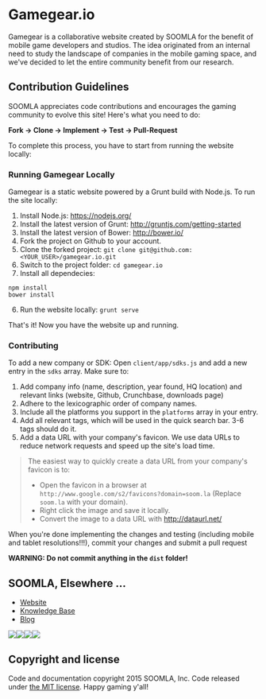 # Gamegear.io

Gamegear is a collaborative website created by SOOMLA for the benefit of mobile game developers and studios.  The idea originated from an internal need to study the landscape of companies in the mobile gaming space, and we've decided to let the entire community benefit from our research.

##

## Contribution Guidelines

SOOMLA appreciates code contributions and encourages the gaming community to evolve this site! Here's what you need to do:

**Fork -> Clone -> Implement -> Test -> Pull-Request**

To complete this process, you have to start from running the website locally:

### Running Gamegear Locally

Gamegear is a static website powered by a Grunt build with Node.js.  To run the site locally:

1. Install Node.js: https://nodejs.org/
2. Install the latest version of Grunt: http://gruntjs.com/getting-started
3. Install the latest version of Bower: http://bower.io/
4. Fork the project on Github to your account.
5. Clone the forked project: `git clone git@github.com:<YOUR_USER>/gamegear.io.git`
6. Switch to the project folder: `cd gamegear.io`
7. Install all dependecies:

  ```
  npm install
  bower install
  ```

6. Run the website locally: `grunt serve`

That's it! Now you have the website up and running.

### Contributing

To add a new company or SDK:
Open `client/app/sdks.js` and add a new entry in the `sdks` array.  Make sure to:

1. Add company info (name, description, year found, HQ location) and relevant links (website, Github, Crunchbase, downloads page)
2. Adhere to the lexicographic order of company names.
3. Include all the platforms you support in the `platforms` array in your entry.
4. Add all relevant tags, which will be used in the quick search bar. 3-6 tags should do it.
5. Add a data URL with your company's favicon.  We use data URLs to reduce network requests and speed up the site's load time.

> The easiest way to quickly create a data URL from your company's favicon is to:
>
> * Open the favicon in a browser at `http://www.google.com/s2/favicons?domain=soom.la` (Replace `soom.la` with your domain).
> * Right click the image and save it locally.
> * Convert the image to a data URL with http://dataurl.net/

When you're done implementing the changes and testing (including mobile and tablet resolutions!!!), commit your changes and submit a pull request

**WARNING: Do not commit anything in the `dist` folder!**


## SOOMLA, Elsewhere ...

+ [Website](http://soom.la/)
+ [Knowledge Base](http://know.soom.la/)
+ [Blog](http://blog.soom.la/)


<a href="https://www.facebook.com/pages/The-SOOMLA-Project/389643294427376"><img src="http://know.soom.la/img/tutorial_img/social/Facebook.png"></a><a href="https://twitter.com/Soomla"><img src="http://know.soom.la/img/tutorial_img/social/Twitter.png"></a><a href="https://plus.google.com/+SoomLa/posts"><img src="http://know.soom.la/img/tutorial_img/social/GoogleP.png"></a><a href ="https://www.youtube.com/channel/UCR1-D9GdSRRLD0fiEDkpeyg"><img src="http://know.soom.la/img/tutorial_img/social/Youtube.png"></a>


## Copyright and license

Code and documentation copyright 2015 SOOMLA, Inc. Code released under [the MIT license](https://github.com/soomla/gamegear.io/blob/master/LICENSE).
Happy gaming y'all!
